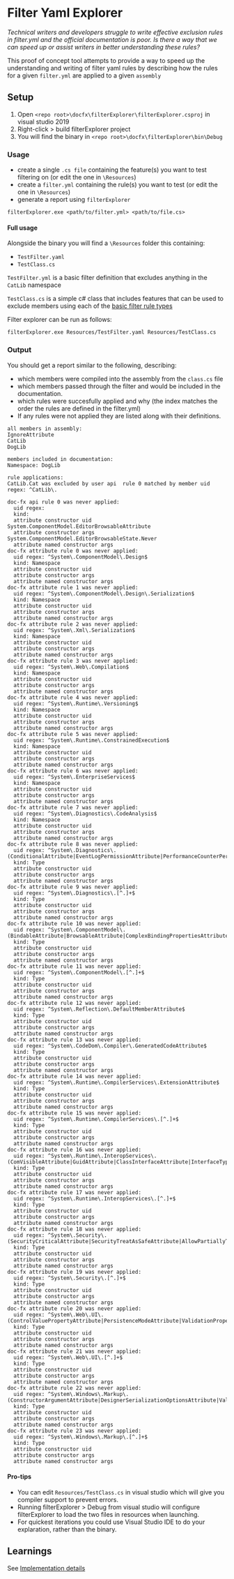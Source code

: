 # Filter Yaml Explorer

_Technical writers and developers struggle to write effective exclusion rules in filter.yml and the official documentation is poor. Is there a way that we can speed up or assist writers in better understanding these rules?_

This proof of concept tool attempts to provide a way to speed up the understanding and writing of filter yaml rules by describing how the rules for a given `filter.yml` are applied to a given `assembly`

## Setup

1. Open `<repo root>\docfx\filterExplorer\filterExplorer.csproj` in visual studio 2019
1. Right-click > build filterExplorer project
1. You will find the binary in `<repo root>\docfx\filterExplorer\bin\Debug`

### Usage

- create a single `.cs file` containing the feature(s) you want to test filtering on (or edit the one in `\Resources`)
- create a `filter.yml` containing the rule(s) you want to test (or edit the one in `\Resources`)
- generate a report using `filterExplorer`

```
filterExplorer.exe <path/to/filter.yml> <path/to/file.cs>
```

#### Full usage

Alongside the binary you will find a `\Resources` folder this containing:

- `TestFilter.yaml`
- `TestClass.cs`

`TestFilter.yml` is a basic filter definition that excludes anything in the `CatLib` namespace

`TestClass.cs` is a simple c# class that includes features that can be used to exclude members using each of the [basic filter rule types](https://dotnet.github.io/docfx/tutorial/howto_filter_out_unwanted_apis_attributes.html)

Filter explorer can be run as follows:

```
filterExplorer.exe Resources/TestFilter.yaml Resources/TestClass.cs
```

### Output

You should get a report similar to the following, describing:

- which members were compiled into the assembly from the `class.cs` file
- which members passed through the filter and would be included in the documentation.
- which rules were succesfully applied and why (the index matches the order the rules are defined in the filter.yml)
- If any rules were not applied they are listed along with their definitions.

```
all members in assembly:
IgnoreAttribute
CatLib
DogLib

members included in documentation:
Namespace: DogLib

rule applications:
CatLib.Cat was excluded by user api  rule 0 matched by member uid regex: ^CatLib\.

doc-fx api rule 0 was never applied:
  uid regex:
  kind:
  attribute constructor uid System.ComponentModel.EditorBrowsableAttribute
  attribute constructor args System.ComponentModel.EditorBrowsableState.Never
  attribute named constructor args
doc-fx attribute rule 0 was never applied:
  uid regex: ^System\.ComponentModel\.Design$
  kind: Namespace
  attribute constructor uid
  attribute constructor args
  attribute named constructor args
doc-fx attribute rule 1 was never applied:
  uid regex: ^System\.ComponentModel\.Design\.Serialization$
  kind: Namespace
  attribute constructor uid
  attribute constructor args
  attribute named constructor args
doc-fx attribute rule 2 was never applied:
  uid regex: ^System\.Xml\.Serialization$
  kind: Namespace
  attribute constructor uid
  attribute constructor args
  attribute named constructor args
doc-fx attribute rule 3 was never applied:
  uid regex: ^System\.Web\.Compilation$
  kind: Namespace
  attribute constructor uid
  attribute constructor args
  attribute named constructor args
doc-fx attribute rule 4 was never applied:
  uid regex: ^System\.Runtime\.Versioning$
  kind: Namespace
  attribute constructor uid
  attribute constructor args
  attribute named constructor args
doc-fx attribute rule 5 was never applied:
  uid regex: ^System\.Runtime\.ConstrainedExecution$
  kind: Namespace
  attribute constructor uid
  attribute constructor args
  attribute named constructor args
doc-fx attribute rule 6 was never applied:
  uid regex: ^System\.EnterpriseServices$
  kind: Namespace
  attribute constructor uid
  attribute constructor args
  attribute named constructor args
doc-fx attribute rule 7 was never applied:
  uid regex: ^System\.Diagnostics\.CodeAnalysis$
  kind: Namespace
  attribute constructor uid
  attribute constructor args
  attribute named constructor args
doc-fx attribute rule 8 was never applied:
  uid regex: ^System\.Diagnostics\.(ConditionalAttribute|EventLogPermissionAttribute|PerformanceCounterPermissionAttribute)$
  kind: Type
  attribute constructor uid
  attribute constructor args
  attribute named constructor args
doc-fx attribute rule 9 was never applied:
  uid regex: ^System\.Diagnostics\.[^.]+$
  kind: Type
  attribute constructor uid
  attribute constructor args
  attribute named constructor args
doc-fx attribute rule 10 was never applied:
  uid regex: ^System\.ComponentModel\.(BindableAttribute|BrowsableAttribute|ComplexBindingPropertiesAttribute|DataObjectAttribute|DefaultBindingPropertyAttribute|ListBindableAttribute|LookupBindingPropertiesAttribute|SettingsBindableAttribute|TypeConverterAttribute)$
  kind: Type
  attribute constructor uid
  attribute constructor args
  attribute named constructor args
doc-fx attribute rule 11 was never applied:
  uid regex: ^System\.ComponentModel\.[^.]+$
  kind: Type
  attribute constructor uid
  attribute constructor args
  attribute named constructor args
doc-fx attribute rule 12 was never applied:
  uid regex: ^System\.Reflection\.DefaultMemberAttribute$
  kind: Type
  attribute constructor uid
  attribute constructor args
  attribute named constructor args
doc-fx attribute rule 13 was never applied:
  uid regex: ^System\.CodeDom\.Compiler\.GeneratedCodeAttribute$
  kind: Type
  attribute constructor uid
  attribute constructor args
  attribute named constructor args
doc-fx attribute rule 14 was never applied:
  uid regex: ^System\.Runtime\.CompilerServices\.ExtensionAttribute$
  kind: Type
  attribute constructor uid
  attribute constructor args
  attribute named constructor args
doc-fx attribute rule 15 was never applied:
  uid regex: ^System\.Runtime\.CompilerServices\.[^.]+$
  kind: Type
  attribute constructor uid
  attribute constructor args
  attribute named constructor args
doc-fx attribute rule 16 was never applied:
  uid regex: ^System\.Runtime\.InteropServices\.(ComVisibleAttribute|GuidAttribute|ClassInterfaceAttribute|InterfaceTypeAttribute)$
  kind: Type
  attribute constructor uid
  attribute constructor args
  attribute named constructor args
doc-fx attribute rule 17 was never applied:
  uid regex: ^System\.Runtime\.InteropServices\.[^.]+$
  kind: Type
  attribute constructor uid
  attribute constructor args
  attribute named constructor args
doc-fx attribute rule 18 was never applied:
  uid regex: ^System\.Security\.(SecurityCriticalAttribute|SecurityTreatAsSafeAttribute|AllowPartiallyTrustedCallersAttribute)$
  kind: Type
  attribute constructor uid
  attribute constructor args
  attribute named constructor args
doc-fx attribute rule 19 was never applied:
  uid regex: ^System\.Security\.[^.]+$
  kind: Type
  attribute constructor uid
  attribute constructor args
  attribute named constructor args
doc-fx attribute rule 20 was never applied:
  uid regex: ^System\.Web\.UI\.(ControlValuePropertyAttribute|PersistenceModeAttribute|ValidationPropertyAttribute|WebResourceAttribute|TemplateContainerAttribute|ThemeableAttribute|TemplateInstanceAttribute)$
  kind: Type
  attribute constructor uid
  attribute constructor args
  attribute named constructor args
doc-fx attribute rule 21 was never applied:
  uid regex: ^System\.Web\.UI\.[^.]+$
  kind: Type
  attribute constructor uid
  attribute constructor args
  attribute named constructor args
doc-fx attribute rule 22 was never applied:
  uid regex: ^System\.Windows\.Markup\.(ConstructorArgumentAttribute|DesignerSerializationOptionsAttribute|ValueSerializerAttribute|XmlnsCompatibleWithAttribute|XmlnsDefinitionAttribute|XmlnsPrefixAttribute)$
  kind: Type
  attribute constructor uid
  attribute constructor args
  attribute named constructor args
doc-fx attribute rule 23 was never applied:
  uid regex: ^System\.Windows\.Markup\.[^.]+$
  kind: Type
  attribute constructor uid
  attribute constructor args
  attribute named constructor args
```

#### Pro-tips

- You can edit `Resources/TestClass.cs` in visual studio which will give you compiler support to prevent errors.
- Running filterExplorer > Debug from visual studio will configure filterExplorer to load the two files in resources when launching.
- For quickest iterations you could use Visual Studio IDE to do your explaration, rather than the binary.

## Learnings

See [Implementation details](ImplementationDetails.md)

